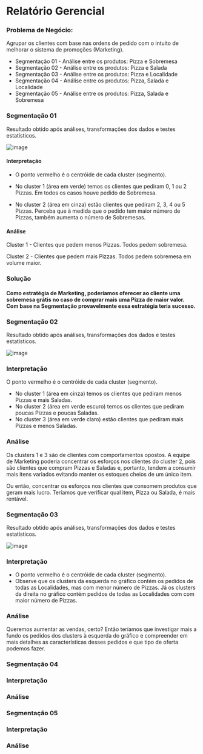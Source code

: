 # Relatório Gerencial

### Problema de Negócio: 

Agrupar os clientes com base nas ordens de pedido com o intuito de melhorar o sistema de promoções (Marketing).

- Segmentação 01 - Análise entre os produtos: Pizza e Sobremesa
- Segmentação 02 - Análise entre os produtos: Pizza e Salada
- Segmentação 03 - Análise entre os produtos: Pizza e Localidade
- Segmentação 04 - Análise entre os produtos: Pizza, Salada e Localidade
- Segmentação 05 - Análise entre os produtos: Pizza, Salada e Sobremesa

### Segmentação 01

Resultado obtido após análises, transformações dos dados e testes estatísticos.

![image](https://user-images.githubusercontent.com/119424591/206945940-b95fec20-2fb2-4cd5-b74b-12552cf16ece.png)

#### Interpretação

- O ponto vermelho é o centróide de cada cluster (segmento).

- No cluster 1 (área em verde) temos os clientes que pediram 0, 1 ou 2 Pizzas. Em todos os casos houve pedido de Sobremesa.

- No cluster 2 (área em cinza) estão clientes que pediram 2, 3, 4 ou 5 Pizzas. Perceba que à medida que o pedido tem maior número de Pizzas, também aumenta o número de Sobremesas.

#### Análise

Cluster 1 - Clientes que pedem menos Pizzas. Todos pedem sobremesa.

Cluster 2 - Clientes que pedem mais Pizzas. Todos pedem sobremesa em volume maior.

### Solução

#### Como estratégia de Marketing, poderíamos oferecer ao cliente uma sobremesa grátis no caso de comprar mais uma Pizza de maior valor. Com base na Segmentação provavelmente essa estratégia teria sucesso.


### Segmentação 02

Resultado obtido após análises, transformações dos dados e testes estatísticos.

![image](https://user-images.githubusercontent.com/119424591/206947376-2997e4b8-9320-446a-96da-2e7b26a0e908.png)

### Interpretação

O ponto vermelho é o centróide de cada cluster (segmento).

- No cluster 1 (área em cinza) temos os clientes que pediram menos Pizzas e mais Saladas.
- No cluster 2 (área em verde escuro) temos os clientes que pediram poucas Pizzas e poucas Saladas.
- No cluster 3 (área em verde claro) estão clientes que pediram mais Pizzas e menos Saladas.

### Análise

Os clusters 1 e 3 são de clientes com comportamentos opostos. A equipe de Marketing poderia concentrar os esforços nos clientes do cluster 2, pois são clientes que compram Pizzas e Saladas e, portanto, tendem a consumir mais itens variados evitando manter os estoques cheios de um único item.

Ou então, concentrar os esforços nos clientes que consomem produtos que geram mais lucro. Teríamos que verificar qual item, Pizza ou Salada, é mais rentável.

### Segmentação 03

Resultado obtido após análises, transformações dos dados e testes estatísticos.

![image](https://user-images.githubusercontent.com/119424591/206946935-ab9e8034-5090-4b6e-9c19-730fd929f218.png)

### Interpretação

- O ponto vermelho é o centróide de cada cluster (segmento).
- Observe que os clusters da esquerda no gráfico contém os pedidos de todas as Localidades, mas com menor número de Pizzas. Já os clusters da direita no gráfico contém pedidos de todas as Localidades com com maior número de Pizzas.

### Análise

Queremos aumentar as vendas, certo? Então teríamos que investigar mais a fundo os pedidos dos clusters à esquerda do gráfico e compreender em mais detalhes as características desses pedidos e que tipo de oferta podemos fazer.

### Segmentação 04

### Interpretação
### Análise

### Segmentação 05

### Interpretação
### Análise
